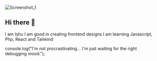 ![Screenshot_1](https://github.com/ishuduwal/ishuduwal/assets/115239975/609c18d4-e61e-45fc-b1f5-e881019ce872)
<h2 >Hi there 👋</h2>
<p>I am Ishu
I am good in creating frontend designs
I am learning Javascript, Php, React and Tailwind</p>
<p>console.log("I'm not procrastinating... I'm just waiting for the right debugging mood.");</p>

                                                                                   

